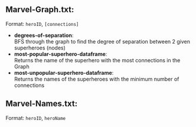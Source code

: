 ## Marvel-Graph.txt:
Format: `heroID`, `[connections]`
- **degrees-of-separation**:\
  BFS through the graph to find the degree of separation between 2 given superheroes (nodes)
- **most-popular-superhero-dataframe**:\
  Returns the name of the superhero with the most connections in the Graph
- **most-unpopular-superhero-dataframe**:\
  Returns the names of the superheroes with the minimum number of connections

## Marvel-Names.txt:
Format: `heroID`, `heroName`